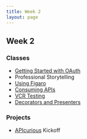 ```yaml
---
title: Week 2
layout: page
---
```


## Week 2

### Classes

* [Getting Started with OAuth](lessons/getting_started_with_oauth)
* Professional Storytelling
* [Using Figaro](lessons/using_figaro)
* [Consuming APIs](lessons/consuming_an_api)
* [VCR Testing](lessons/testing_against_third_party_apis)
* [Decorators and Presenters](slides/decorators_and_presenters.md)

### Projects

* [APIcurious](projects/apicurious) Kickoff
